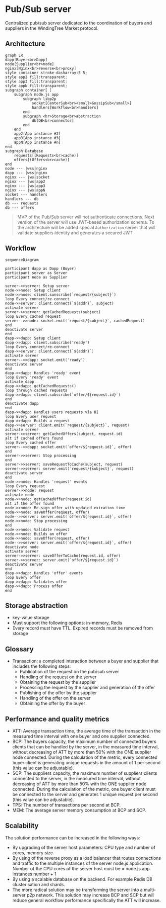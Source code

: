# Pub/Sub server

Centralized pub/sub server dedicated to the coordination of buyers and suppliers in the WindingTree Market protocol.

## Architecture

```mermaid
graph LR
dapp[Buyer<br>Dapp]
node[Supplier<br>node]
nginx[Nginx<br>reverse<br>proxy]
style container stroke-dasharray:5 5;
style app2 fill:transparent;
style app3 fill:transparent;
style appN fill:transparent;
subgraph container[ ]
    subgraph node.js app
        subgraph libp2p
            socket[CenterSub<br><small>GossipSub</small>]
            handlers[Workflow<br>handlers]
        end
        subgraph <br>Storage<br>abstraction
            db[DB<br>connector]
        end
    end
    app2[App instance #2]
    app3[App instance #3]
    appN[App instance #n]
end
subgraph Database
    requests[(Requests<br>cache)]
    offers[(Offers<br>cache)]
end
node --- |wss|nginx
dapp --- |wss|nginx
nginx --- |ws|socket
nginx --- |ws|app2
nginx --- |ws|app3
nginx --- |ws|appN
socket --- handlers
handlers --- db
db --- requests
db --- offers
```

> MVP of the Pub/Sub server will not authenticate connections.
> Next version of the server will use JWT-based authorization schema. To the architecture will be added special `Authorization` server that will validate suppliers identity and generates a secured JWT

## Workflow

```mermaid
sequenceDiagram

participant dapp as Dapp (Buyer)
participant server as Server
participant node as Supplier

server->>server: Setup server
node->>node: Setup client
node->>node: client.sunscribe(`request/{subject}`)
loop Every connect/re-connect
node->>server: client.connect(`${addr}`, subject)
activate server
server->>server: getCachedRequests(subject)
loop Every cached request
server-->>node: socket.emit(`request/{subject}`, cachedRequest)
end
deactivate server
end
dapp->>dapp: Setup client
dapp->>dapp: client.subscribe('ready')
loop Every connect/re-connect
dapp->>server: client.connect(`${addr}`)
activate server
server-->>dapp: socket.emit('ready')
deactivate server
end
dapp->>dapp: Handles 'ready' event
loop Every 'ready' event
activate dapp
dapp->>dapp: getCachedRequests()
loop through cached requests
dapp->>dapp: client.subscribe(`offer/${request.id}`)
end
deactivate dapp
end
dapp->>dapp: Handles users requests via UI
loop Every user request
dapp->>dapp: Builds a request
dapp->>server: client.emit(`request/{subject}`, request)
activate server
server->>server: getCachedOffers(subject, request.id)
alt if cached offers found
loop Every cached offer
server-->>dapp: socket.emit(`offer/${request.id}`, offer)
end
server->>server: Stop processing
end
server->>server: saveRequestToCache(subject, request)
server->>server: server.emit(`request/{subject}`, request)
deactivate server
end
node->>node: Handles 'request' events
loop Every request
server->>node: request
activate node
node->>node: getCachedOffer(request.id)
alt if the offer found
node->>node: Re-sign offer with updated exiration time
node->>node: saveOffer(request, offer)
node-->>server: server.emit(`offer/${request.id}`, offer)
node->>node: Stop processing
end
node->>node: Validate request
node->>node: Builds an offer
node->>node: saveOffer(request, offer)
node-->>server: server.emit(`offer/${request.id}`, offer)
deactivate node
activate server
server->>server: saveOfferToCache(request.id, offer)
server->>server: server.emit(`offer/${request.id}`)
deactivate server
end
dapp->>dapp: Handles 'offer' events
loop Every offer
dapp->>dapp: Validates offer
dapp->>dapp: Process offer
end
```

## Storage abstraction

- key-value storage
- Must support the following options: in-memory, Redis
- Every record must have TTL. Expired records must be removed from storage

## Glossary

- Transaction: a completed interaction between a buyer and supplier that includes the following steps:
  - Publication of the request on the pub/sub server
  - Handling of the request on the server
  - Obtaining the request by the supplier
  - Processing the request by the supplier and generation of the offer
  - Publishing of the offer by the supplier
  - Handling of the offer on the server
  - Obtaining the offer by the buyer

## Performance and quality metrics

- ATT: Average transaction time, the average time of the transaction in the measured time interval with one buyer and one supplier connected.
- BCP: The buyers capacity, the maximum number of connected buyers clients that can be handled by the server, in the measured time interval, without decreasing of ATT by more than 50% with the ONE supplier node connected. During the calculation of the metric, every connected buyer client is generating unique requests in the amount of 1 per second (this value can be adjustable).
- SCP: The suppliers capacity, the maximum number of suppliers clients connected to the server, in the measured time interval, without decreasing of ATT by more than 50% with the ONE supplier node connected. During the calculation of the metric, one buyer client must be connected to the server and generates 1 unique request per second (this value can be adjustable).
- TPS: The number of transactions per second at BCP.
- MEM: The average server memory consumption at BCP and SCP.

## Scalability

The solution performance can be increased in the following ways:

- By upgrading of the server host parameters: CPU type and number of cores, memory size
- By using of the reverse proxy as a load balancer that routes connections and traffic to the multiple instances of the server node.js application. Number of the CPU cores of the server host must be = node.js app instances number + 1
- By using a scalable database on the backend. For example Redis DB clusterisation and shards.
- The more radical solution may be transforming the server into a multi-server p2p network. This solution may increase BCP and SCP but will reduce general workflow performance specifically the ATT will increase.
